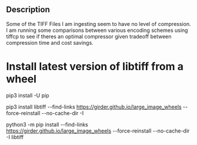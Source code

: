 ## Description

Some of the TIFF Files I am ingesting seem to have no level of compression.  I am running some comparisons between
various encoding schemes using tiffcp to see if theres an optimal compressor given tradeoff between compression time and
cost savings.

# Install latest version of libtiff from a wheel
pip3 install -U pip

pip3 install libtiff --find-links https://girder.github.io/large_image_wheels  --force-reinstall --no-cache-dir -I

 python3 -m pip install  --find-links https://girder.github.io/large_image_wheels  --force-reinstall --no-cache-dir -I libtiff


